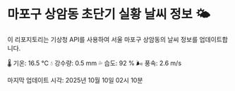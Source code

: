 
# 마포구 상암동 초단기 실황 날씨 정보 🌤️

이 리포지토리는 기상청 API를 사용하여 서울 마포구 상암동의 날씨 정보를 업데이트합니다. 

🌡️ 기온: 16.5 ℃
💧 강수량: 0.5 mm
💦 습도: 92 %
🌬️ 풍속: 2.6 m/s

마지막 업데이트 시각: 2025년 10월 10일 02시 10분    
